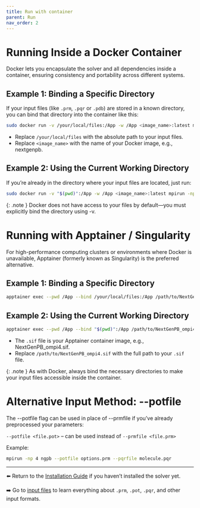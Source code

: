 ```yaml
---
title: Run with container
parent: Run
nav_order: 2
---
```



# Running Inside a Docker Container

Docker lets you encapsulate the solver and all dependencies inside a container, ensuring consistency and portability across different systems.

## Example 1: Binding a Specific Directory

If your input files (like `.prm`, `.pqr` or `.pdb`) are stored in a known directory, you can bind that directory into the container like this:

```bash
sudo docker run -v /your/local/files:/App -w /App <image_name>:latest mpirun -np 4 ngpb --prmfile options.prm
```

- Replace `/your/local/files` with the absolute path to your input files.
- Replace `<image_name>` with the name of your Docker image, e.g., nextgenpb.

## Example 2: Using the Current Working Directory

If you’re already in the directory where your input files are located, just run:

```bash
sudo docker run -v "$(pwd)":/App -w /App <image_name>:latest mpirun -np 4 ngpb --prmfile options.prm
```

{: .note }
Docker does not have access to your files by default—you must explicitly bind the directory using -v.


# Running with Apptainer / Singularity

For high-performance computing clusters or environments where Docker is unavailable, Apptainer (formerly known as Singularity) is the preferred alternative.

## Example 1: Binding a Specific Directory

```bash
apptainer exec --pwd /App --bind /your/local/files:/App /path/to/NextGenPB_ompi4.sif mpirun -np 4 ngpb --prmfile options.prm
```

## Example 2: Using the Current Working Directory

```bash
apptainer exec --pwd /App --bind "$(pwd)":/App /path/to/NextGenPB_ompi4.sif mpirun -np 4 ngpb --prmfile options.prm
```

- The `.sif` file is your Apptainer container image, e.g., NextGenPB_ompi4.sif.
- Replace `/path/to/NextGenPB_ompi4.sif` with the full path to your `.sif` file.

{: .note }
As with Docker, always bind the necessary directories to make your input files accessible inside the container.


# Alternative Input Method: --potfile

The --potfile flag can be used in place of --prmfile if you’ve already preprocessed your parameters:

`--potfile <file.pot>` – can be used instead of `--prmfile <file.prm>`

Example:

```bash
mpirun -np 4 ngpb --potfile options.prm --pqrfile molecule.pqr 
```

---
⬅️ Return to the [Installation Guide](/nextgenpb_tutorial/docs/installation/container) if you haven’t installed the solver yet.

➡️ Go to [input files](/nextgenpb_tutorial/docs/files/files) to learn everything about `.prm`, `.pot`, `.pqr`, and other input formats.